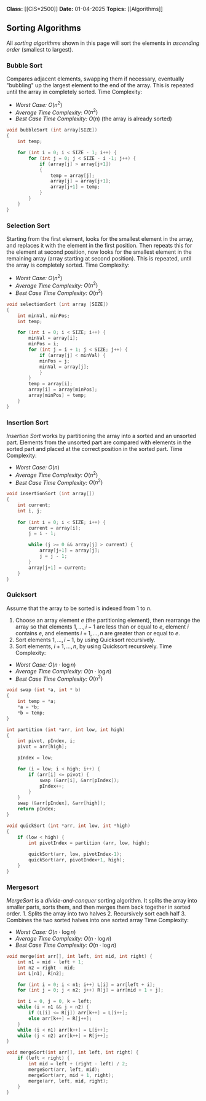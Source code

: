 **Class:** [[CIS*2500]]
**Date:** 01-04-2025
**Topics:** [[Algorithms]]

## Sorting Algorithms
All *sorting algorithms* shown in this page will sort the elements in *ascending order* (smallest to largest).

### Bubble Sort
Compares adjacent elements, swapping them if necessary, eventually "bubbling" up the largest element to the end of the array. This is repeated until the array in completely sorted.
Time Complexity:
- *Worst Case:* $O(n^2)$
- *Average Time Complexity*: $O(n^2)$
- *Best Case Time Complexity:* $O(n)$ (the array is already sorted)
```c
void bubbleSort (int array[SIZE])
{
	int temp;

	for (int i = 0; i < SIZE - 1; i++) {
		for (int j = 0; j < SIZE - i -1; j++) {
			if (array[j] > array[j+1])
			{
				temp = array[j];
				array[j] = array[j+1];
				array[j+1] = temp;
			}
		}
	}
}
```

### Selection Sort
Starting from the first element, looks for the smallest element in the array, and replaces it with the element in the first position. Then repeats this for the element at second position, now looks for the smallest element in the remaining array (array starting at second position). This is repeated, until the array is completely sorted.
Time Complexity:
- *Worst Case:* $O(n^2)$
- *Average Time Complexity:* $O(n^2)$
- *Best Case Time Complexity:* $O(n^2)$ 
```c
void selectionSort (int array [SIZE])
{
	int minVal, minPos;
	int temp;

	for (int i = 0; i < SIZE; i++) {
		minVal = array[i];
		minPos = i;
		for (int j = i + 1; j < SIZE; j++) {
			if (array[j] < minVal) {
			minPos = j;
			minVal = array[j];
			}
		}
		temp = array[i];
		array[i] = array[minPos];
		array[minPos] = temp;
	}
}
```

### Insertion Sort
*Insertion Sort* works by partitioning the array into a sorted and an unsorted part. Elements from the unsorted part are compared with elements in the sorted part and placed at the correct position in the sorted part.
Time Complexity:
- *Worst Case:* $O(n)$
- *Average Time Complexity:* $O(n^2)$
- *Best Case Time Complexity:* $O(n^2)$ 
```c
void insertionSort (int array[])
{
	int current;
	int i, j;
	
	for (int i = 0; i < SIZE; i++) {
		current = array[i];
		j = i - 1;

		while (j >= 0 && array[j] > current) {
			array[j+1] = array[j];
			j = j - 1;
		}
		array[j+1] = current;
	}
}
```

### Quicksort
Assume that the array to be sorted is indexed from $1$ to $n$.
1. Choose an array element $e$ (the partitioning element), then rearrange the array so that elements $1, ... , i-1$ are less than or equal to $e$, element $i$ contains $e$, and elements $i+1,...,n$ are greater than or equal to $e$.
2. Sort elements $1, ..., i-1$, by using Quicksort recursively.
3. Sort elements, $i+1, ..., n$, by using Quicksort recursively.
Time Complexity:
- *Worst Case:* $O(n \cdot \log{n})$
- *Average Time Complexity:* $O(n \cdot \log{n})$
- *Best Case Time Complexity:* $O(n^2)$ 
```c
void swap (int *a, int * b) 
{
	int temp = *a;
	*a = *b;
	*b = temp;
}

int partition (int *arr, int low, int high)
{
	int pivot, pIndex, i;
	pivot = arr[high];

	pIndex = low;

	for (i = low; i < high; i++) {
		if (arr[i] <= pivot) {
			swap (&arr[i], &arr[pIndex]);
			pIndex++;
		}
	}
	swap (&arr[pIndex], &arr[high]);
	return pIndex;
}

void quickSort (int *arr, int low, int *high)
{
	if (low < high) {
		int pivotIndex = partition (arr, low, high);
		
		quickSort(arr, low, pivotIndex-1);
		quickSort(arr, pivotIndex+1, high);
	}
}
```

### Mergesort
*MergeSort* is a *divide-and-conquer* sorting algorithm. It splits the array into smaller parts, sorts them, and then merges them back together in sorted order.
	1. Splits the array into two halves
	2. Recursively sort each half
	3. Combines the two sorted halves into one sorted array
Time Complexity:
- *Worst Case:* $O(n \cdot \log{n})$
- *Average Time Complexity:* $O(n \cdot \log{n})$
- *Best Case Time Complexity:* $O(n \cdot \log{n})$ 
```c
void merge(int arr[], int left, int mid, int right) {
    int n1 = mid - left + 1;
    int n2 = right - mid;
    int L[n1], R[n2];

    for (int i = 0; i < n1; i++) L[i] = arr[left + i];
    for (int j = 0; j < n2; j++) R[j] = arr[mid + 1 + j];

    int i = 0, j = 0, k = left;
    while (i < n1 && j < n2) {
        if (L[i] <= R[j]) arr[k++] = L[i++];
        else arr[k++] = R[j++];
    }
    while (i < n1) arr[k++] = L[i++];
    while (j < n2) arr[k++] = R[j++];
}

void mergeSort(int arr[], int left, int right) {
    if (left < right) {
        int mid = left + (right - left) / 2;
        mergeSort(arr, left, mid);
        mergeSort(arr, mid + 1, right);
        merge(arr, left, mid, right);
    }
}
```
